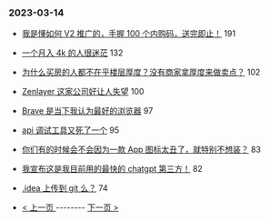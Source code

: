 ### 2023-03-14 
- [我是懂如何 V2 推广的，手握 100 个内购码，送完即止！](https://www.v2ex.com/t/923752) 191
- [一个月入 4k 的人很迷茫](https://www.v2ex.com/t/923756) 132
- [为什么买房的人都不在乎楼层厚度？没有商家拿厚度来做卖点？](https://www.v2ex.com/t/923760) 102
- [Zenlayer 这家公司好让人失望](https://www.v2ex.com/t/923728) 100
- [Brave 是当下我认为最好的浏览器](https://www.v2ex.com/t/923789) 97
- [api 调试工具又死了一个](https://www.v2ex.com/t/923819) 95
- [你们有的时候会不会因为一款 App 图标太丑了，就特别不想装？](https://www.v2ex.com/t/923712) 83
- [我宣布这是我目前用的最快的 chatgpt 第三方！](https://www.v2ex.com/t/923757) 82
- [.idea 上传到 git 么？](https://www.v2ex.com/t/923749) 74 

- [ < 上一页 ](https://github.com/able8/v2ex-hot-record/blob/master/2023-03-13.md) -------- [ 下一页 > ](https://github.com/able8/v2ex-hot-record/blob/master/2023-03-15.md)